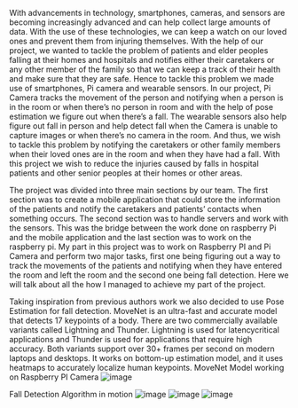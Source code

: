With advancements in technology, smartphones, cameras, and sensors are becoming increasingly advanced and can help collect large amounts of data. With the use of these technologies, we can keep a watch on our loved ones and prevent them from injuring themselves. With the help of our project, we wanted to tackle the problem of patients and elder peoples falling at their homes and hospitals and notifies either their caretakers or any other member of the family so that we can keep a track of their health and make sure that they are safe. Hence to tackle this problem we made use of smartphones, Pi camera and wearable sensors. In our project, Pi Camera tracks the movement of the person and notifying when a person is in the room or when there’s no person in room and with the help of pose estimation we figure out when there’s a fall. The wearable sensors also help figure out fall in person and help detect fall when the Camera is unable to capture images or when there’s no camera in the room. And thus, we wish to tackle this problem by notifying the caretakers or other family members when their loved ones are in the room and when they have had a fall. With this project we wish to reduce the injuries caused by falls in hospital patients and other senior peoples at their homes or other areas. 

The project was divided into three main sections by our team. The first section was to create a mobile application that could store the information of the patients and notify the caretakers and patients’ contacts when something occurs. The second section was to handle servers and work with the sensors. This was the bridge between the work done on raspberry Pi and the mobile application and the last section was to work on the raspberry pi. My part in this project was to work on Raspberry PI and Pi Camera and perform two major tasks, first one being figuring out a way to track the movements of the patients and notifying when they have entered the room and left the room and the second one being fall detection. Here we will talk about all the how I managed to achieve my part of the project.

Taking inspiration from previous authors work we also decided to use Pose Estimation for fall detection. MoveNet is an ultra-fast and accurate model that detects 17 keypoints of a body. There are two commercially available variants called Lightning and Thunder. Lightning is used for latencycritical applications and Thunder is used for applications that require high accuracy. Both variants support over 30+ frames per second on modern laptops and desktops. It works on bottom-up estimation model, and it uses heatmaps to accurately localize human keypoints.
MoveNet Model working on Raspberry PI Camera
![image](https://github.com/user-attachments/assets/b39cea86-eadd-478c-95bc-02153f9dec88)

Fall Detection Algorithm in motion
![image](https://github.com/user-attachments/assets/65849b82-ee0f-44b9-9db8-9359070ad2ce)     ![image](https://github.com/user-attachments/assets/bb00d0aa-0a7f-45b8-ab64-1e32d9289afe)     ![image](https://github.com/user-attachments/assets/c41e0f5a-f80e-4bf2-a078-7e6fec766d49)

